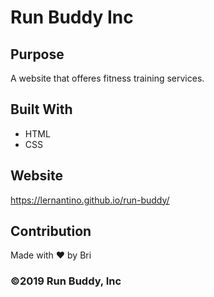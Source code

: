 # Run Buddy Inc

## Purpose
A website that offeres fitness training services.

## Built With
* HTML
* CSS

## Website
https://lernantino.github.io/run-buddy/

## Contribution
Made with ❤️ by Bri

### ©️2019 Run Buddy, Inc
